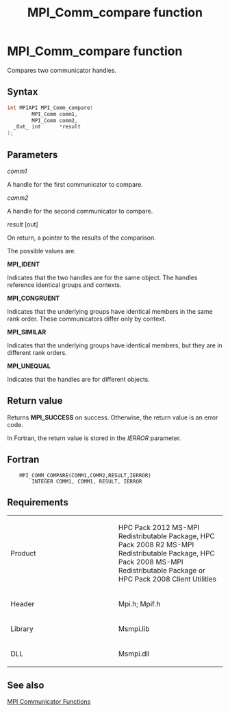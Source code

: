 ﻿---
title: MPI_Comm_compare function
TOCTitle: MPI_Comm_compare function
ms:assetid: 881e2ef6-ad94-413b-82e0-89fe27534419
ms:mtpsurl: https://msdn.microsoft.com/en-us/library/Dn473258(v=VS.85)
ms:contentKeyID: 59360804
ms.date: 03/28/2018
mtps_version: v=VS.85
f1_keywords:
- mpi/MPI_COMM_COMPARE
- MPI_CONGRUENT
- MPI_IDENT
- MPI_SIMILAR
- MPI_UNEQUAL
- mpif/MPI_Comm_compare
- MPI_COMM_COMPARE
dev_langs:
- C++
- C
api_location:
- Msmpi.dll
api_name:
- MPI_Comm_compare
api_type:
- DLLExport
product:
- Windows
topic_type:
- apiref
- kbSyntax
product_family_name: VS
ROBOTS: INDEX,FOLLOW
---

# MPI\_Comm\_compare function

Compares two communicator handles.

## Syntax

``` c++
int MPIAPI MPI_Comm_compare(
        MPI_Comm comm1,
        MPI_Comm comm2,
  _Out_ int      *result
);
```

## Parameters

*comm1*

A handle for the first communicator to compare.

*comm2*

A handle for the second communicator to compare.

*result* \[out\]

On return, a pointer to the results of the comparison.

The possible values are.

**MPI\_IDENT**

Indicates that the two handles are for the same object. The handles reference identical groups and contexts.

**MPI\_CONGRUENT**

Indicates that the underlying groups have identical members in the same rank order. These communicators differ only by context.

**MPI\_SIMILAR**

Indicates that the underlying groups have identical members, but they are in different rank orders.

**MPI\_UNEQUAL**

Indicates that the handles are for different objects.

## Return value

Returns **MPI\_SUCCESS** on success. Otherwise, the return value is an error code.

In Fortran, the return value is stored in the *IERROR* parameter.

## Fortran

``` FORTRAN
    MPI_COMM_COMPARE(COMM1,COMM2,RESULT,IERROR)
        INTEGER COMM1, COMM1, RESULT, IERROR
```

## Requirements

<table>
<colgroup>
<col style="width: 50%" />
<col style="width: 50%" />
</colgroup>
<tbody>
<tr class="odd">
<td><p>Product</p></td>
<td><p>HPC Pack 2012 MS-MPI Redistributable Package, HPC Pack 2008 R2 MS-MPI Redistributable Package, HPC Pack 2008 MS-MPI Redistributable Package or HPC Pack 2008 Client Utilities</p></td>
</tr>
<tr class="even">
<td><p>Header</p></td>
<td>Mpi.h;
Mpif.h</td>
</tr>
<tr class="odd">
<td><p>Library</p></td>
<td>Msmpi.lib</td>
</tr>
<tr class="even">
<td><p>DLL</p></td>
<td>Msmpi.dll</td>
</tr>
</tbody>
</table>


## See also

[MPI Communicator Functions](mpi-communicator-functions.md)

